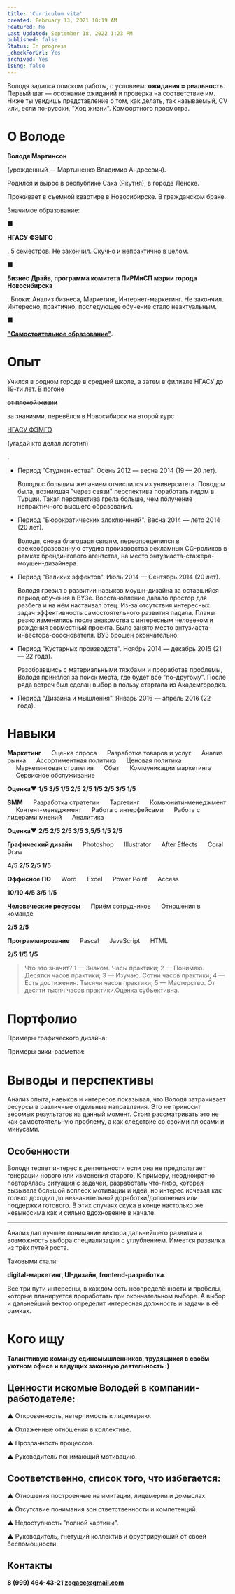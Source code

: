 ```yaml
---
title: 'Сurriculum vitæ'
created: February 13, 2021 10:19 AM
Featured: No
Last Updated: September 18, 2022 1:23 PM
published: false
Status: In progress
_checkForUrl: Yes
archived: Yes
isEng: false
---
```


Володя задался поиском работы, c условием: **ожидания ≈ реальность**. Первый шаг — осознание ожиданий и проверка на соответствие им. Ниже ты увидишь представление о том, как делать, так называемый, CV или, если по-русски, "Ход жизни". Комфортного просмотра.

# О Володе

**Володя Мартинсон**

(урожденный — Мартыненко Владимир Андреевич).

Родился и вырос в республике Саха (Якутия), в городе Ленске.

Проживает в съемной квартире в Новосибирске. В гражданском браке.

Значимое образование:

■

**НГАСУ ФЭМГО**

. 5 семестров. Не закончил. Скучно и непрактично в целом.

■

**Бизнес Драйв, программа комитета ПиРМиСП мэрии города Новосибирска**

.
 Блоки: Анализ бизнеса, Маркетинг, Интернет-маркетинг. Не закончил. 
Интересно, практично, последующее обучение стало неактуальным.

■

**["Самостоятельное образование"](https://vk.com/away.php?to=http%3A%2F%2Fvk.cc%2F52UPaK).**

# Опыт

Учился в родном городе в средней школе, а затем в филиале НГАСУ до 19-ти лет. В погоне

~~от плохой жизни~~

за знаниями, перевёлся в Новосибирск на второй курс

[НГАСУ ФЭМГО](https://vk.com/away.php?to=http%3A%2F%2Fwww.sibstrin.ru%2Ffacult%2Ffem)

(угадай кто делал логотип)

.

- Период "Студненчества". Осень 2012 — весна 2014 (19 — 20 лет).
    
    Володя с большим желанием отчислился из университета. Поводом была, 
    возникшая "через связи" перспектива поработать гидом в Турции. Такая 
    перспектива грела больше, чем получение непрактичного высшего 
    образования.
    
- Период "Бюрократических злоключений". Весна 2014 — лето 2014 (20 лет).
    
    Володя, снова благодаря связям, переопределился в свежеобразованную 
    студию производства рекламных CG-роликов в рамках брендингового 
    агентства, на место энтузиаста-стажёра-моушен-дизайнера.
    
- Период "Великих эффектов". Июль 2014 — Сентябрь 2014 (20 лет).
    
    Володя грезил о развитии навыков моушн-дизайна за оставшийся период 
    обучения в ВУЗе. Восстановление давало простор для разбега и на нём 
    настаивал отец. Из-за отсутствия интересных задач эффективность 
    самостоятельного развития падала. Планы резко изменились после 
    знакомства с интересным человеком и рождения совместный проекта. Было 
    занято место энтузиаста-инвестора-сооснователя. ВУЗ брошен окончательно.
    
- Период "Кустарных производств". Ноябрь 2014 — декабрь 2015 (21 — 22 года).
    
    Разобравшись с материальными тяжбами и проработав проблемы, Володя 
    принялся за поиск места, где будет всё "по-другому". После ряда встреч 
    был сделан выбор в пользу стартапа из Академгородка.
    
- Период "Дизайна и мышления". Январь 2016 — апрель 2016 (22 года).

# Навыки

**Маркетинг** 
      Оценка спроса 
      Разработка товаров и услуг 
      Анализ рынка 
      Ассортиментная политика 
      Ценовая политика 
      Маркетинговая стратегия 
      Сбыт 
      Коммуникации маркетинга 
      Сервисное обслуживание

**Оценка▼** 
 **1/5
 3/5
 1/5
 2/5
 2/5
 1/5
 2/5
 3/5
 1/5**

**SMM** 
      Разработка стратегии 
      Таргетинг 
      Комьюнити-менеджмент 
      Контент-менеджмент 
      Работа с интерфейсами 
      Работа с лидерами мнений 
      Аналитика

**Оценка▼** 
 **2/5
 2/5
 2/5
 3/5
 3,5/5
 1/5
 2/5**

**Графический дизайн** 
      Photoshop 
      Illustrator 
      After Effects 
      Coral Draw 

**4/5
 2/5
 2/5
 1/5**

**Оффисное ПО** 
      Word 
      Excel 
      Power Point 
      Access

**10/10
 4/5
 3/5
 1/5**

**Человеческие ресурсы** 
      Приём сотрудников 
      Отношения в команде 

**2/5
 2/5**

**Программирование** 
      Pascal 
      JavaScript 
      HTML 

**2/5
 1/5
 1/5**

> Что это значит? 1 — Знаком. Часы практики; 2 — Понимаю. Десятки часов практики; 3 — Изучаю. Сотни часов практики; 
4 — Есть достижения. Тысячи часов практики; 5 — Мастерство. От десяти тысяч часов практики.Оценка субъективна.
> 

# Портфолио

Примеры графического дизайна:

Примеры вики-разметки:

# Выводы и перспективы

Анализ опыта, навыков и интересов показывал, что Володя затрачивает 
ресурсы в различные отдельные направления. Это не приносит весомых 
результатов на данный момент. Стоит рассматривать это не как 
самостоятельную проблему, а как следствие со своими плюсами и минусами.

## **Особенности**

Володя теряет интерес к деятельности если она не предполагает генерации 
нового или изменения старого. К примеру, неоднократно повторялась 
ситуация с задачей, разработать что-либо, которая вызывала большой 
всплеск мотивации и идей, но интерес исчезал как только доходил до 
незначительной доработки/дополнения или поддержки готового. В этих 
случаях скука в конце настолько же невыносима как и сильно вдохновение в
 начале.

---

Анализ дал лучшее понимание вектора дальнейшего развития и возможность 
выбора специализации с углублением. Имеется развилка из трёх путей 
роста.

Таковыми стали:

**digital-маркетинг, UI-дизайн, frontend-разработка**.

Все три пути интересны, в каждом есть неопределённости и пробелы, 
которые планируется проработать при окончательном выборе. А выбор и 
дальнейший вектор определит интересная должность и задачи в её рамках.

# Кого ищу

**Талантливую команду единомышленников, трудящихся в своём уютном офисе и ведущих законную деятельность :)**

## **Ценности искомые Володей в компании-работодателе:**

▲ Откровенность, нетерпимость к лицемерию.

▲ Отлаженные отношения в коллективе.

▲ Прозрачность процессов.

▲ Руководитель понимающий мотивацию.

## **Соответственно, список того, что избегается:**

▲ Отношения построенные на имитации, лицемерии и домыслах.

▲ Отсутствие понимания зон ответственности и компетенций.

▲ Недоступность "полной картины".

▲ Руководитель, гнетущий коллектив и фрустрирующий от своей беспомощности.

## Контакты

**8 (999) 464-43-21 
zogacc@gmail.com**
